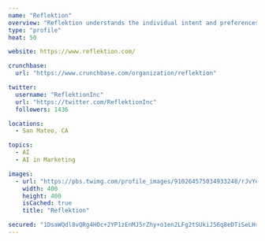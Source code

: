 ```yaml
---
name: "Reflektion"
overview: "Reflektion understands the individual intent and preferences of each customer and intelligently responds in real time."
type: "profile"
heat: 50

website: https://www.reflektion.com/

crunchbase:
  url: "https://www.crunchbase.com/organization/reflektion"

twitter:
  username: "ReflektionInc"
  url: "https://twitter.com/ReflektionInc"
  followers: 1436

locations:
  - San Mateo, CA

topics:
  - AI
  - AI in Marketing

images:
  - url: "https://pbs.twimg.com/profile_images/910264575034933248/rJvYegtU_400x400.jpg"
    width: 400
    height: 400
    isCached: true
    title: "Reflektion"

secured: "1DsaWQdl8vQRg4HOc+2YP1zEnMJ5rZhy+o1en2LFg2tSUkiJ56q8eDTiSeLHrGQy1//CK/JSTWDJxYe6Uk2E0KmrbIj37Lv0O7SeWyG713r76329BH+RXLizYgeIqXLHe1b05AblcvzYP5lidJTJa+4Q4KfnJ7L7/PVWGsyyZQaefhrxLUrtTtF/cOf7a73gi5TnOpltdnh0fX4RPAsIVPq4OWWbt+3zkS2SnkIgfUmwO9FE+2c12qYGDpc9YW4kcQE49oo0AcDaGWSaH9lwYijAkmJzzc04wLCXCG/KXsrxVfd//kZ+AFX/BF34Bd6ZYI0XdfGPAICAKq1b5IgeFy2UcIcarC2LK5gXhddytpEoBEfl1vRFRfEai29XqEIYEy0yKMFao5Gx93LOPqAhvKtWwgNF+ZwM1Q4/KTPqHyY=;man149iEEHmzE3FP2Nxr2A=="
---
```


